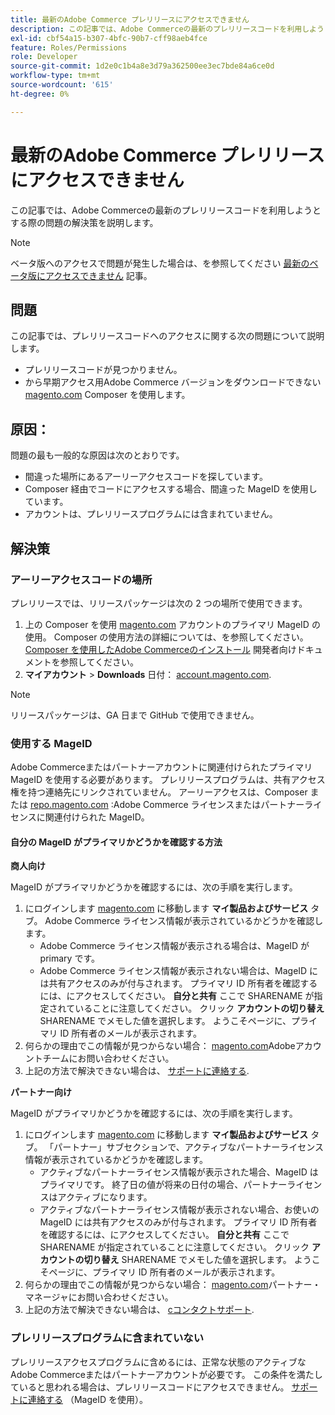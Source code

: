 ```yaml
---
title: 最新のAdobe Commerce プレリリースにアクセスできません
description: この記事では、Adobe Commerceの最新のプレリリースコードを利用しようとする際の問題の解決策を説明します。
exl-id: cbf54a15-b307-4bfc-90b7-cff98aeb4fce
feature: Roles/Permissions
role: Developer
source-git-commit: 1d2e0c1b4a8e3d79a362500ee3ec7bde84a6ce0d
workflow-type: tm+mt
source-wordcount: '615'
ht-degree: 0%

---
```


# 最新のAdobe Commerce プレリリースにアクセスできません

この記事では、Adobe Commerceの最新のプレリリースコードを利用しようとする際の問題の解決策を説明します。

>[!NOTE]
>
>ベータ版へのアクセスで問題が発生した場合は、を参照してください [最新のベータ版にアクセスできません](/help/how-to/general/cannot-access-the-latest-beta-version.md) 記事。

## 問題

この記事では、プレリリースコードへのアクセスに関する次の問題について説明します。

* プレリリースコードが見つかりません。
* から早期アクセス用Adobe Commerce バージョンをダウンロードできない [magento.com](https://account.magento.com/customer/account/login) Composer を使用します。

## 原因：

問題の最も一般的な原因は次のとおりです。

* 間違った場所にあるアーリーアクセスコードを探しています。
* Composer 経由でコードにアクセスする場合、間違った MageID を使用しています。
* アカウントは、プレリリースプログラムには含まれていません。

## 解決策

### アーリーアクセスコードの場所

プレリリースでは、リリースパッケージは次の 2 つの場所で使用できます。

1. 上の Composer を使用 [magento.com](https://repo.magento.com/) アカウントのプライマリ MageID の使用。 Composer の使用方法の詳細については、を参照してください。 [Composer を使用したAdobe Commerceのインストール](https://devdocs.magento.com/guides/v2.3/install-gde/composer.html) 開発者向けドキュメントを参照してください。
1. **マイアカウント** > **Downloads** 日付： [account.magento.com](https://account.magento.com/customer/account/login).

>[!NOTE]
>
>リリースパッケージは、GA 日まで GitHub で使用できません。

### 使用する MageID

Adobe Commerceまたはパートナーアカウントに関連付けられたプライマリ MageID を使用する必要があります。 プレリリースプログラムは、共有アクセス権を持つ連絡先にリンクされていません。 アーリーアクセスは、Composer または [repo.magento.com](https://repo.magento.com/) :Adobe Commerce ライセンスまたはパートナーライセンスに関連付けられた MageID。

#### 自分の MageID がプライマリかどうかを確認する方法

**商人向け**

MageID がプライマリかどうかを確認するには、次の手順を実行します。

1. にログインします [magento.com](https://account.magento.com/customer/account/login) に移動します **マイ製品およびサービス** タブ。 Adobe Commerce ライセンス情報が表示されているかどうかを確認します。
   * Adobe Commerce ライセンス情報が表示される場合は、MageID が primary です。
   * Adobe Commerce ライセンス情報が表示されない場合は、MageID には共有アクセスのみが付与されます。 プライマリ ID 所有者を確認するには、にアクセスしてください。 **自分と共有** ここで SHARENAME が指定されていることに注意してください。 クリック **アカウントの切り替え** SHARENAME でメモした値を選択します。 ようこそページに、プライマリ ID 所有者のメールが表示されます。
1. 何らかの理由でこの情報が見つからない場合： [magento.com](https://account.magento.com/customer/account/login)Adobeアカウントチームにお問い合わせください。
1. 上記の方法で解決できない場合は、 [サポートに連絡する](/help/help-center-guide/help-center/magento-help-center-user-guide.md#submit-ticket).

**パートナー向け**

MageID がプライマリかどうかを確認するには、次の手順を実行します。

1. にログインします [magento.com](https://account.magento.com/customer/account/login) に移動します **マイ製品およびサービス** タブ。 「パートナー」サブセクションで、アクティブなパートナーライセンス情報が表示されているかどうかを確認します。
   * アクティブなパートナーライセンス情報が表示された場合、MageID はプライマリです。 終了日の値が将来の日付の場合、パートナーライセンスはアクティブになります。
   * アクティブなパートナーライセンス情報が表示されない場合、お使いの MageID には共有アクセスのみが付与されます。 プライマリ ID 所有者を確認するには、にアクセスしてください。 **自分と共有** ここで SHARENAME が指定されていることに注意してください。 クリック **アカウントの切り替え** SHARENAME でメモした値を選択します。 ようこそページに、プライマリ ID 所有者のメールが表示されます。
1. 何らかの理由でこの情報が見つからない場合： [magento.com](https://account.magento.com/customer/account/login)パートナー・マネージャにお問い合わせください。
1. 上記の方法で解決できない場合は、 [сコンタクトサポート](/help/help-center-guide/help-center/magento-help-center-user-guide.md#submit-ticket).

### プレリリースプログラムに含まれていない

プレリリースアクセスプログラムに含めるには、正常な状態のアクティブなAdobe Commerceまたはパートナーアカウントが必要です。 この条件を満たしていると思われる場合は、プレリリースコードにアクセスできません。 [サポートに連絡する](/help/help-center-guide/help-center/magento-help-center-user-guide.md#submit-ticket) （MageID を使用）。
